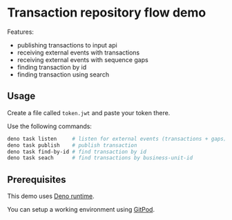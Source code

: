 # Transaction repository flow demo

Features:

- publishing transactions to input api
- receiving external events with transactions
- receiving external events with sequence gaps
- finding transaction by id
- finding transaction using search

## Usage

Create a file called `token.jwt` and paste your token there.

Use the following commands:
```bash
deno task listen     # listen for external events (transactions + gaps)
deno task publish    # publish transaction
deno task find-by-id # find transaction by id
deno task seach      # find transactions by business-unit-id
```

## Prerequisites

This demo uses [Deno runtime](https://deno.land/).

You can setup a working environment using [GitPod](https://www.gitpod.io/).
